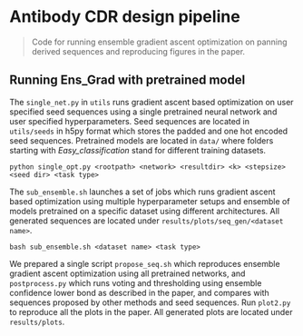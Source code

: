 # Antibody CDR design pipeline

> Code for running ensemble gradient ascent optimization on panning derived sequences and reproducing figures in the paper.

## Running Ens_Grad with pretrained model
The `single_net.py` in `utils` runs gradient ascent based optimization on user specified seed sequences using a single pretrained neural network and user specified hyperparameters. Seed sequences are located in `utils/seeds` in h5py format which stores the padded and one hot encoded seed sequences. Pretrained models are located in `data/` where folders starting with *Easy_classification* stand for different training datasets.

```python single_opt.py <rootpath> <network> <resultdir> <k> <stepsize> <seed dir> <task type>```

The `sub_ensemble.sh` launches a set of jobs which runs gradient ascent based optimization using multiple hyperparameter setups and ensemble of models pretrained on a specific dataset using different architectures. All generated sequences are located under `results/plots/seq_gen/<dataset name>`.

```bash sub_ensemble.sh <dataset name> <task type>```

We prepared a single script `propose_seq.sh` which reproduces ensemble gradient ascent optimization using all pretrained networks, and `postprocess.py` which runs voting and thresholding using ensemble confidence lower bond as described in the paper, and compares with sequences proposed by other methods and seed sequences. Run `plot2.py`
 to reproduce all the plots in the paper. All generated plots are located under `results/plots`.